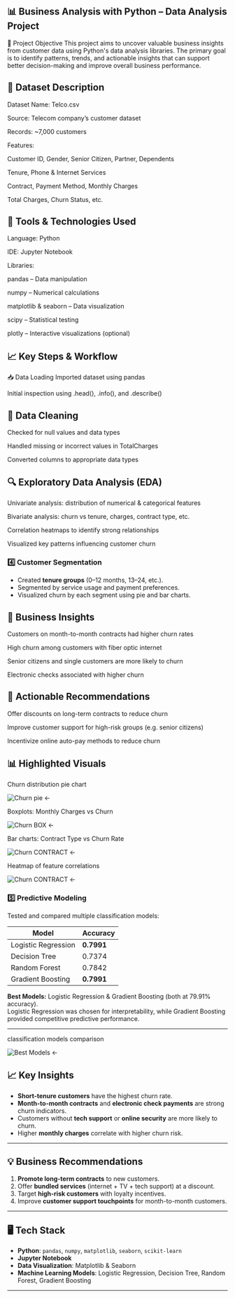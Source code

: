 ## 📊 Business Analysis with Python – Data Analysis Project
🧠 Project Objective
This project aims to uncover valuable business insights from customer data using Python's data analysis libraries. The primary goal is to identify patterns, trends, and actionable insights that can support better decision-making and improve overall business performance.

## 📂 Dataset Description
Dataset Name: Telco.csv

Source: Telecom company’s customer dataset

Records: ~7,000 customers

Features:

Customer ID, Gender, Senior Citizen, Partner, Dependents

Tenure, Phone & Internet Services

Contract, Payment Method, Monthly Charges

Total Charges, Churn Status, etc.

## 🔧 Tools & Technologies Used
Language: Python

IDE: Jupyter Notebook

Libraries:

pandas – Data manipulation

numpy – Numerical calculations

matplotlib & seaborn – Data visualization

scipy – Statistical testing

plotly – Interactive visualizations (optional)

## 📈 Key Steps & Workflow
📥 Data Loading
Imported dataset using pandas

Initial inspection using .head(), .info(), and .describe()

## 🧹 Data Cleaning
Checked for null values and data types

Handled missing or incorrect values in TotalCharges

Converted columns to appropriate data types

## 🔍 Exploratory Data Analysis (EDA)
Univariate analysis: distribution of numerical & categorical features

Bivariate analysis: churn vs tenure, charges, contract type, etc.

Correlation heatmaps to identify strong relationships

Visualized key patterns influencing customer churn

### 4️⃣ Customer Segmentation
- Created **tenure groups** (0–12 months, 13–24, etc.).
- Segmented by service usage and payment preferences.
- Visualized churn by each segment using pie and bar charts.

## 🧠 Business Insights
Customers on month-to-month contracts had higher churn rates

High churn among customers with fiber optic internet

Senior citizens and single customers are more likely to churn

Electronic checks associated with higher churn

## 📌 Actionable Recommendations
Offer discounts on long-term contracts to reduce churn

Improve customer support for high-risk groups (e.g. senior citizens)

Incentivize online auto-pay methods to reduce churn

## 📊 Highlighted Visuals

Churn distribution pie chart

![Churn pie](images/customerchurn.JPG) ← 

Boxplots: Monthly Charges vs Churn

![Churn BOX](images/Monthly.JPG) ← 

Bar charts: Contract Type vs Churn Rate

![Churn CONTRACT](images/Contract.JPG) ← 

Heatmap of feature correlations

![Churn CONTRACT](images/Feature.JPG) ← 


### 5️⃣ Predictive Modeling
Tested and compared multiple classification models:

| Model                  | Accuracy |
|------------------------|----------|
| Logistic Regression    | **0.7991** |
| Decision Tree          | 0.7374 |
| Random Forest          | 0.7842 |
| Gradient Boosting      | **0.7991** |

**Best Models:** Logistic Regression & Gradient Boosting (both at 79.91% accuracy).  
Logistic Regression was chosen for interpretability, while Gradient Boosting provided competitive predictive performance.

---

classification models comparison

![Best Models](images/churn_visualsmodel_comparison.png) ← 


## 📈 Key Insights
- **Short-tenure customers** have the highest churn rate.
- **Month-to-month contracts** and **electronic check payments** are strong churn indicators.
- Customers without **tech support** or **online security** are more likely to churn.
- Higher **monthly charges** correlate with higher churn risk.

---

## 💡 Business Recommendations
1. **Promote long-term contracts** to new customers.
2. Offer **bundled services** (internet + TV + tech support) at a discount.
3. Target **high-risk customers** with loyalty incentives.
4. Improve **customer support touchpoints** for month-to-month customers.

---

## 🖥 Tech Stack
- **Python**: `pandas`, `numpy`, `matplotlib`, `seaborn`, `scikit-learn`
- **Jupyter Notebook**
- **Data Visualization**: Matplotlib & Seaborn
- **Machine Learning Models**: Logistic Regression, Decision Tree, Random Forest, Gradient Boosting

---
